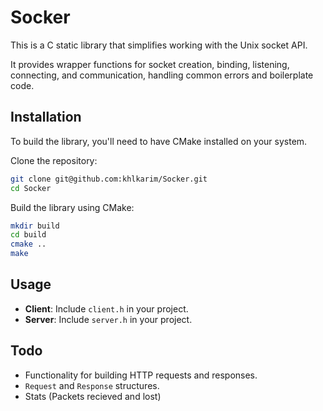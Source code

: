 # Socker

This is a C static library that simplifies working with the Unix socket API. 

It provides wrapper functions for socket creation, binding, listening, connecting, and communication, handling common errors and boilerplate code.


## Installation

To build the library, you'll need to have CMake installed on your system.

Clone the repository:
```bash
git clone git@github.com:khlkarim/Socker.git
cd Socker
```

Build the library using CMake:
```bash
mkdir build
cd build
cmake ..
make
```

## Usage

- **Client**: Include `client.h` in your project.
- **Server**: Include `server.h` in your project.

## Todo

- Functionality for building HTTP requests and responses.
- `Request` and `Response` structures.
- Stats (Packets recieved and lost)